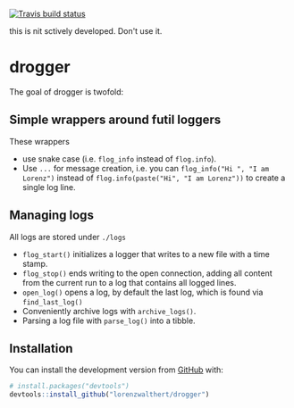 
<!-- README.md is generated from README.Rmd. Please edit that file -->

[![Travis build
status](https://travis-ci.org/lorenzwalthert/drogger.svg?branch=master)](https://travis-ci.org/lorenzwalthert/drogger)

this is nit sctively developed. Don't use it. 
# drogger

The goal of drogger is twofold:

## Simple wrappers around futil loggers

These wrappers

  - use snake case (i.e. `flog_info` instead of `flog.info`).
  - Use `...` for message creation, i.e. you can `flog_info("Hi ", "I am
    Lorenz")` instead of `flog.info(paste("Hi", "I am Lorenz"))` to
    create a single log line.

## Managing logs

All logs are stored under `./logs`

  - `flog_start()` initializes a logger that writes to a new file with a
    time stamp.
  - `flog_stop()` ends writing to the open connection, adding all
    content from the current run to a log that contains all logged
    lines.
  - `open_log()` opens a log, by default the last log, which is found
    via `find_last_log()`
  - Conveniently archive logs with `archive_logs()`.
  - Parsing a log file with `parse_log()` into a tibble.

## Installation

You can install the development version from
[GitHub](https://github.com/) with:

``` r
# install.packages("devtools")
devtools::install_github("lorenzwalthert/drogger")
```
